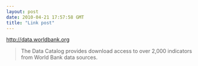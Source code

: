 ```yaml
---
layout: post
date: 2010-04-21 17:57:58 GMT
title: "Link post"
---
```

<http://data.worldbank.org>

> The Data Catalog provides download access to over 2,000 indicators from World Bank data sources. 